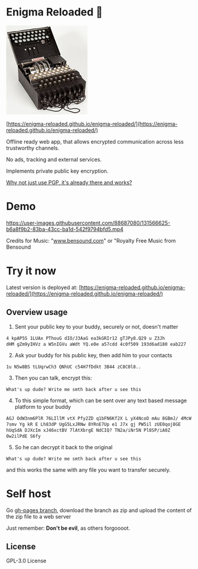 # Enigma Reloaded 📱

![Old enigma](https://raw.githubusercontent.com/enigma-reloaded/enigma-reloaded/master/app/src/assets/enigma-logo.jpg)

[https://enigma-reloaded.github.io/enigma-reloaded/](https://enigma-reloaded.github.io/enigma-reloaded/)

Offline ready web app, that allows encrypted communication across less trustworthy channels.

No ads, tracking and external services.

Implements private public key encryption.


[Why not just use PGP, it's already there and works?](https://github.com/enigma-reloaded/enigma-reloaded/blob/master/why-not-pgp.md)


# Demo

https://user-images.githubusercontent.com/88687080/131566625-b6a8f9b2-83ba-43cc-ba1d-542f9794bfd5.mp4

Credits for Music: "www.bensound.com" or "Royalty Free Music from Bensound

# Try it now

Latest version is deployed at: [https://enigma-reloaded.github.io/enigma-reloaded/](https://enigma-reloaded.github.io/enigma-reloaded/)

## Overview usage

1. Sent your public key to your buddy, securely or not, doesn't matter

```
4 kpAP5S 1LUAx PThouG dIO/J3AaG ea3kGRIr12 gTJPy8.Q29 u Z3Jh 
dHM gZm9yIHVz a W5nIGVu aWdt YQ.e0e a57cdd 4c0f509 193d6ad180 eab227
```

2. Ask your buddy for his public key, then add him to your contacts

```
1u N5w8BS tLUqrwCh3 QNhUC c54H7fDdkt 3B44 zC8C0l8..
```

3. Then you can talk, encrypt this:

```
What's up dude? Write me smth back after u see this
```

4. To this simple format, which can be sent over any text based message platform to your buddy

```
AGJ OdW3nm6PlR 76LIllM vtX Pfy2ZD q1bFN6Kf2X L yX4NcoD mAu 8GBmJ/ 4McW 
7smv Yg kR E Lh83dP UgG5LxJRNw 8YRnE7Up e1 J7x gj PW5il zUE0qoj8GE 
hUqSdA DJXcIm xJ46xctBV 7lAtXbrgE NdCIQ? TN2a/iNr5N Pl8SP/iA0Z 0w2ilPdE S6fy
```

5. So he can decrypt it back to the original

```
What's up dude? Write me smth back after u see this
```

and this works the same with any file you want to transfer securely.

# Self host

Go [gh-pages branch](https://github.com/enigma-reloaded/enigma-reloaded/tree/gh-pages), download the branch as zip and upload the content of the zip file to a web server

Just remember: **Don't be evil**, as others forgoooot.

## License
GPL-3.0 License
